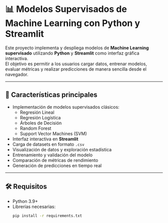 # 📊 Modelos Supervisados de Machine Learning con Python y Streamlit

Este proyecto implementa y despliega modelos de **Machine Learning supervisado** utilizando **Python** y **Streamlit** como interfaz gráfica interactiva.  
El objetivo es permitir a los usuarios cargar datos, entrenar modelos, evaluar métricas y realizar predicciones de manera sencilla desde el navegador.

---

## 🚀 Características principales
- Implementación de modelos supervisados clásicos:
  - Regresión Lineal
  - Regresión Logística
  - Árboles de Decisión
  - Random Forest
  - Support Vector Machines (SVM)
- Interfaz interactiva en **Streamlit**
- Carga de datasets en formato `.csv`
- Visualización de datos y exploración estadística
- Entrenamiento y validación del modelo
- Comparación de métricas de rendimiento
- Generación de predicciones en tiempo real

---

## 🛠️ Requisitos
- Python 3.9+
- Librerías necesarias:
  ```bash
  pip install -r requirements.txt
